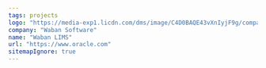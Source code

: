 ```yaml
---
tags: projects
logo: "https://media-exp1.licdn.com/dms/image/C4D0BAQE43vXnIyjF9g/company-logo_200_200/0?e=1601510400&v=beta&t=6oSOdCxPlN-VfwMOA9QQAlPLkzKIIPbq6tTdGWawsyg"
company: "Waban Software"
name: "Waban LIMS"
url: "https://www.oracle.com"
sitemapIgnore: true
---
```

